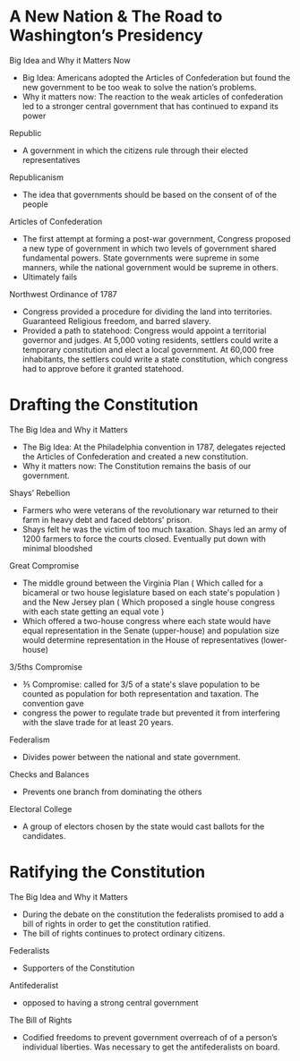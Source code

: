 <!-----

Yay, no errors, warnings, or alerts!

Conversion time: 0.546 seconds.


Using this Markdown file:

1. Paste this output into your source file.
2. See the notes and action items below regarding this conversion run.
3. Check the rendered output (headings, lists, code blocks, tables) for proper
   formatting and use a linkchecker before you publish this page.

Conversion notes:

* Docs to Markdown version 1.0β34
* Wed Aug 30 2023 06:15:15 GMT-0700 (PDT)
* Source doc: Copy of Unit 1-4
----->


# A New Nation & The Road to Washington’s Presidency 

Big Idea and Why it Matters Now
* Big Idea: Americans adopted the Articles of Confederation but found the new government to be too weak to solve the nation’s problems. 
*  Why it matters now: The reaction to the weak articles of confederation led to a stronger central government that has continued to expand its power 

Republic
* A government in which the citizens rule through their elected representatives  

Republicanism
* The idea that governments should be based on the consent of of the people 

Articles of Confederation
* The first attempt at forming a post-war government, Congress proposed a new type of government in which two levels of government shared fundamental powers. State governments were supreme in some manners, while the national government would be supreme in others.
* Ultimately fails 

Northwest Ordinance of 1787
* Congress provided a procedure for dividing the land into territories. Guaranteed Religious freedom, and barred slavery. 
* Provided a path to statehood: Congress would appoint a territorial governor and judges. At 5,000 voting residents, settlers could write a temporary constitution and elect a local government. At 60,000 free inhabitants, the settlers could write a state constitution, which congress had to approve before it granted statehood. 

# Drafting the Constitution

The Big Idea and Why it Matters
* The Big Idea: At the Philadelphia convention in 1787, delegates rejected the Articles of Confederation and created a new constitution.  
* Why it matters now: The Constitution remains the basis of our government. 

Shays’ Rebellion
* Farmers who were veterans of the revolutionary war returned to their farm in heavy debt and faced debtors' prison. 
* Shays felt he was the victim of too much taxation. Shays led an army of 1200 farmers to force the courts closed. Eventually put down with minimal bloodshed  

Great Compromise
* The middle ground between the Virginia Plan ( Which called for a bicameral or two house legislature based on each state's population ) and the New Jersey plan ( Which proposed a single house congress with each state getting an equal vote )
*  Which offered a two-house congress where each state would have equal representation in the Senate (upper-house) and population size would determine representation in the House of representatives (lower-house) 

3/5ths Compromise
* ⅗ Compromise: called for 3/5 of a state's slave population to be counted as population for both representation and taxation. The convention gave 
* congress the power to regulate trade but prevented it from interfering with the slave trade for at least 20 years. 

Federalism
* Divides power between the national and state government.

Checks and Balances
* Prevents one branch from dominating the others 

Electoral College
* A group of electors chosen by the state would cast ballots for the candidates. 

# Ratifying the Constitution

The Big Idea and Why it Matters
* During the debate on the constitution the federalists promised to add a bill of rights in order to get the constitution ratified. 
* The bill of rights continues to protect ordinary citizens.

Federalists 
*  Supporters of the Constitution

Antifederalist
*  opposed to having a strong central government 

The Bill of Rights
* Codified freedoms to prevent government overreach of of a person’s individual liberties. Was necessary to get the antifederalists on board.
